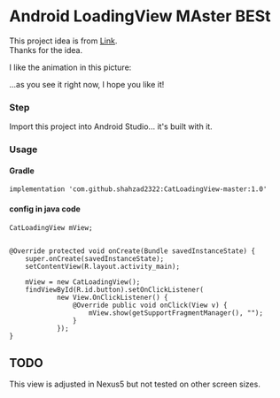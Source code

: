 # Android LoadingView MAster BESt 

This project idea is from [Link](http://mp.weixin.qq.com/s?__biz=MjM5MDMxOTE5NA==&mid=402703079&idx=2&sn=2fcc6746a866dcc003c68ead9b68e595&scene=2&srcid=0302A7p723KK8E5gSzLKb2ZL&from=timeline&isappinstalled=0#wechat_redirect).<br>
Thanks for the idea.<br>

I like the animation in this picture:<br>


...as you see it right now, I hope you like it!

### Step

Import this project into Android Studio... it's built with it.

###  Usage

#### Gradle

```
implementation 'com.github.shahzad2322:CatLoadingView-master:1.0'
```

####  config in java code

    CatLoadingView mView;


    @Override protected void onCreate(Bundle savedInstanceState) {
        super.onCreate(savedInstanceState);
        setContentView(R.layout.activity_main);
        
        mView = new CatLoadingView();
        findViewById(R.id.button).setOnClickListener(
                new View.OnClickListener() {
                    @Override public void onClick(View v) {
                        mView.show(getSupportFragmentManager(), "");
                    }
                });
    }

## TODO

This view is adjusted in Nexus5 but not tested on other screen sizes.



